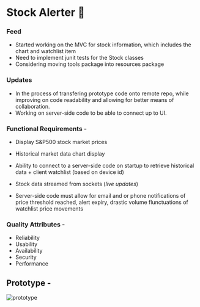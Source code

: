 # Stock Alerter 🔔
### Feed 
- Started working on the MVC for stock information, which includes the chart and watchlist item
- Need to implement junit tests for the Stock classes
- Considering moving tools package into resources package
### Updates 
- In the process of transfering prototype code onto remote repo, 
while improving on code readability and allowing for better 
means of collaboration. 
- Working on server-side code to be able to connect up to UI. 
### Functional Requirements - 

* Display S&P500 stock market prices

* Historical market data chart display 

* Ability to connect to a server-side code on startup 
to retrieve historical data + client watchlist (based on device id)

* Stock data streamed from sockets (_live updates_)

* Server-side code must allow for email and or phone notifications 
of price threshold reached, alert expiry, drastic volume flunctuations of watchlist price movements
### Quality Attributes - 

* Reliability
* Usability 
* Availability
* Security
* Performance

## Prototype - 
![prototype](https://user-images.githubusercontent.com/92228287/165878259-c631dac3-9d8b-4490-97b9-5ac6d3eb489c.png)
